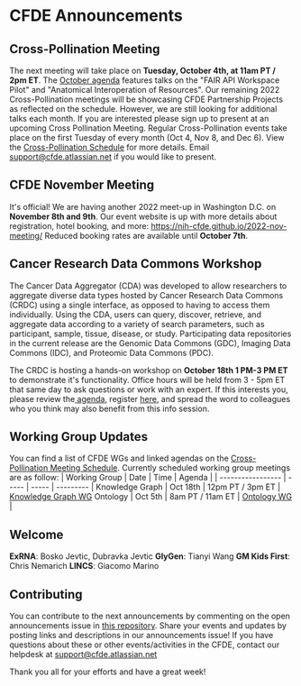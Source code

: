 # CFDE Announcements

## Cross-Pollination Meeting
The next meeting will take place on **Tuesday, October 4th, at 11am PT / 2pm ET**. The [October agenda](https://docs.google.com/document/d/1g7dCAIyLMtl_GFTlLTr5_5VdqaWjP32mRnqyE2bl-dM/edit?pli=1) features talks on the "FAIR API Workspace Pilot" and  "Anatomical Interoperation of Resources". Our remaining 2022 Cross-Pollination meetings will be showcasing CFDE Partnership Projects as reflected on the schedule. However, we are still looking for additional talks each month. If you are interested please sign up to present at an upcoming Cross Pollination Meeting. Regular Cross-Pollination events take place on the first Tuesday of every month (Oct 4, Nov 8, and Dec 6). View the [Cross-Pollination Schedule](https://docs.google.com/spreadsheets/d/1hQAeOLkivUZZnwZ_KxfGw3neezMaWbrPk9nnFiKfQGA/edit?usp=sharing) for more details. Email [support@cfde.atlassian.net](mailto:support@cfde.atlassian.net) if you would like to present.

## CFDE November Meeting
It's official! We are having another 2022 meet-up in Washington D.C. on **November 8th and 9th**. Our event website is up with more details about registration, hotel booking, and more: https://nih-cfde.github.io/2022-nov-meeting/ Reduced booking rates are available until **October 7th**.

## Cancer Research Data Commons Workshop
The Cancer Data Aggregator (CDA) was developed to allow researchers to aggregate diverse data types hosted by Cancer Research Data Commons (CRDC) using a single interface, as opposed to having to access them individually. Using the CDA, users can query, discover, retrieve, and aggregate data according to a variety of search parameters, such as participant, sample, tissue, disease, or study. Participating data repositories in the current release are the Genomic Data Commons (GDC), Imaging Data Commons (IDC), and Proteomic Data Commons (PDC).

The CRDC is hosting a  hands-on workshop on **October 18th 1 PM-3 PM ET** to demonstrate it's functionality. Office hours will be held from 3 - 5pm ET that same day to ask questions or work with an expert. If this interests you, please review the[ agenda](https://urldefense.us/v3/__https://docs.google.com/document/d/1idpJU1tktH5ug9WaOCFFIHJaB2vrJDQ_1fH07hmHJ6s/edit__;!!JRQnnSFuzw7wjAKq6ti6!hZOiuj5LzHhcI4g9Nj4bZwKO6d_FjaOBMaJDPacGFSl8Jewo1wi4JUPLBujjdS00HmE6$), register [here](https://urldefense.us/v3/__https://docs.google.com/forms/d/e/1FAIpQLScxzEadsqKEKLKO1qY6j6jtqvzxcz43GUfbfwPoPEjx4C7xGw/viewform__;!!JRQnnSFuzw7wjAKq6ti6!hZOiuj5LzHhcI4g9Nj4bZwKO6d_FjaOBMaJDPacGFSl8Jewo1wi4JUPLBujjddUeDnMg$), and spread the word to colleagues who you think may also benefit from this info session.

## Working Group Updates
You can find a list of CFDE WGs and linked agendas on the [Cross-Pollination Meeting Schedule](https://docs.google.com/spreadsheets/d/1hQAeOLkivUZZnwZ_KxfGw3neezMaWbrPk9nnFiKfQGA/edit?usp=sharing). Currently scheduled working group meetings are as follow: 
| Working Group | Date | Time | Agenda |
| ----------------- | ----- | ----- | --------- | 
Knowledge Graph | Oct 18th | 12pm PT / 3pm ET | [Knowledge Graph WG](https://docs.google.com/document/d/1WvpkLxWPW0XxZsam6jEJeEUQr2sQ0EWC/edit?usp=sharing&ouid=111367545760360703840&rtpof=true&sd=true)
Ontology | Oct 5th  | 8am PT / 11am ET | [Ontology WG](https://docs.google.com/document/d/1VoHHBeWfol6XNJa3kzOnOFuTaIrcLYbqKYQcOnj1oh4/edit?usp=sharing) |

## Welcome
**ExRNA**: Bosko Jevtic, Dubravka Jevtic
**GlyGen**: Tianyi Wang
**GM Kids First**: Chris Nemarich
**LINCS**: Giacomo Marino

## Contributing
You can contribute to the next announcements by commenting on the open announcements issue in [this repository](https://github.com/nih-cfde/announcements/issues). Share your events and updates by posting links and descriptions in our announcements issue! If you have questions about these or other events/activities in the CFDE, contact our helpdesk at support@cfde.atlassian.net

Thank you all for your efforts and have a great week!
